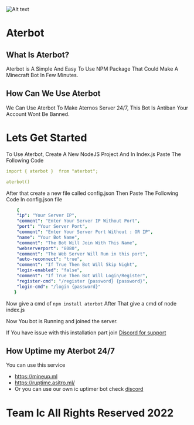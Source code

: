 <img src="https://media.discordapp.net/attachments/955805044056412170/985759244345278495/940a43379f71a2b963fcfffad628f755580aedcada39a3ee5e6b4b0d3255bfef95601890afd80709da39a3ee5e6b4b0d3255bfef95601890afd8070905ccb9558d135c6627fbe265fa4dab9d.png" alt="Alt text" />

# Aterbot

## What Is Aterbot?
Aterbot is A Simple And Easy To Use NPM Package That Could Make A Minecraft Bot In Few Minutes.

## How Can We Use Aterbot
We Can Use Aterbot To Make Aternos Server 24/7, This Bot Is Antiban Your Account Wont Be Banned.

# Lets Get Started
To Use Aterbot, Create A New NodeJS Project And In Index.js Paste The Following Code

```yml
import { aterbot }  from "aterbot";

aterbot()
```
After that create a new file called config.json Then Paste The Following Code In config.json file
```yml
    {
    "ip": "Your Server IP",
    "comment": "Enter Your Server IP Without Port",
    "port": "Your Server Port",
    "comment": "Enter Your Server Port Without : OR IP",
    "name": "Your Bot Name",
    "comment": "The Bot Will Join With This Name",
    "webserverport": "8080",
    "comment": "The Web Server Will Run in this port",
    "auto-reconnect": "true",
    "comment": "If True Then Bot Will Skip Night",
    "login-enabled": "false",
    "comment": "If True Then Bot Will Login/Register",
    "register-cmd": "/register {password} {password}",
    "login-cmd": "/login {password}"
   }
   ```
   Now give a cmd of `npm install aterbot`
   After That give a cmd of node index.js
   
Now You bot is Running and joined the server.

If You have issue with this installation part join [Discord for support](https://discord.gg/cUEF5ktyDr)

## How Uptime my Aterbot 24/7
You can use this service 
- https://mineup.ml
- https://ruptime.asitro.ml/
- Or you can use our own ic uptimer bot check [discord](https://discord.gg/VdWRysyHYh)



# Team Ic All Rights Reserved 2022
